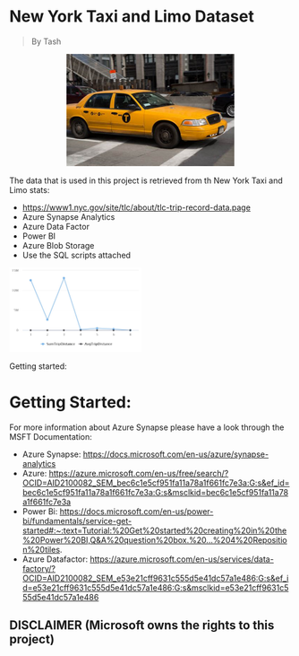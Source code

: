 # New York Taxi and Limo Dataset
> By Tash 

<p align="center">
<img max-height=200 height=200 src="https://github.com/ciph3rwoman/NewYorkTaxi/blob/main/OIP.jpg"/>
</p>

The data that is used in this project is retrieved from th New York Taxi and Limo stats:
- https://www1.nyc.gov/site/tlc/about/tlc-trip-record-data.page
- Azure Synapse Analytics
- Azure Data Factor 
- Power BI
- Azure Blob Storage 
- Use the SQL scripts attached

<p align="left">
<img max-height=150 height=150 src="https://github.com/ciph3rwoman/NewYorkTaxi/blob/main/SQL%20script%202.jpeg"/> </p> Getting started:
 
# Getting Started:

For more information about Azure Synapse please have a look through the MSFT Documentation: 
- Azure Synapse: https://docs.microsoft.com/en-us/azure/synapse-analytics
- Azure: https://azure.microsoft.com/en-us/free/search/?OCID=AID2100082_SEM_bec6c1e5cf951fa11a78a1f661fc7e3a:G:s&ef_id=bec6c1e5cf951fa11a78a1f661fc7e3a:G:s&msclkid=bec6c1e5cf951fa11a78a1f661fc7e3a
- Power Bi: https://docs.microsoft.com/en-us/power-bi/fundamentals/service-get-started#:~:text=Tutorial:%20Get%20started%20creating%20in%20the%20Power%20BI,Q&A%20question%20box.%20...%204%20Reposition%20tiles.
- Azure Datafactor: https://azure.microsoft.com/en-us/services/data-factory/?OCID=AID2100082_SEM_e53e21cff9631c555d5e41dc57a1e486:G:s&ef_id=e53e21cff9631c555d5e41dc57a1e486:G:s&msclkid=e53e21cff9631c555d5e41dc57a1e486

## DISCLAIMER (Microsoft owns the rights to this project)

